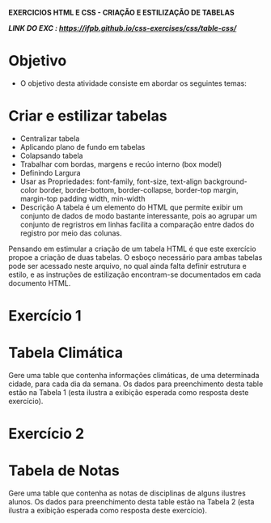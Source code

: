 **EXERCICIOS HTML E CSS - CRIAÇÃO E ESTILIZAÇÃO DE TABELAS**

***LINK DO EXC : **https://ifpb.github.io/css-exercises/css/table-css/*****

# Objetivo
- O objetivo desta atividade consiste em abordar os seguintes temas:

# Criar e estilizar tabelas
- Centralizar tabela
- Aplicando plano de fundo em tabelas
- Colapsando tabela
- Trabalhar com bordas, margens e recúo interno (box model)
- Definindo Largura
- Usar as Propriedades:
font-family, font-size, text-align
background-color
border, border-bottom, border-collapse, border-top
margin, margin-top
padding
width, min-width
- Descrição
A tabela é um elemento do HTML que permite exibir um conjunto de dados de modo bastante interessante, pois ao agrupar um conjunto de regristros em linhas facilita a comparação entre dados do registro por meio das colunas.

Pensando em estimular a criação de um tabela HTML é que este exercício propoe a criação de duas tabelas. O esboço necessário para ambas tabelas pode ser acessado neste arquivo, no qual ainda falta definir estrutura e estilo, e as instruções de estilização encontram-se documentados em cada documento HTML.


# Exercício 1

# Tabela Climática
Gere uma table que contenha informações climáticas, de uma determinada cidade, para cada dia da semana. Os dados para preenchimento desta table estão na Tabela 1 (esta ilustra a exibição esperada como resposta deste exercício).

# Exercício 2
# Tabela de Notas
Gere uma table que contenha as notas de disciplinas de alguns ilustres alunos. Os dados para preenchimento desta table estão na Tabela 2 (esta ilustra a exibição esperada como resposta deste exercício).